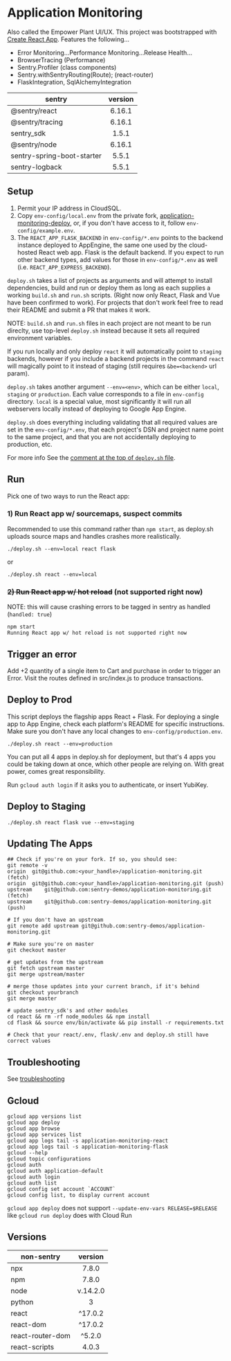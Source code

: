 # Application Monitoring
Also called the Empower Plant UI/UX. This project was bootstrapped with [Create React App](https://github.com/facebook/create-react-app). Features the following...
- Error Monitoring...Performance Monitoring...Release Health...
- BrowserTracing (Performance)  
- Sentry.Profiler (class components)  
- Sentry.withSentryRouting(Route); (react-router)  
- FlaskIntegration, SqlAlchemyIntegration

| sentry    | version
| ------------- |:-------------:|
| @sentry/react | 6.16.1 |
| @sentry/tracing | 6.16.1 |
| sentry_sdk | 1.5.1 |
| @sentry/node | 6.16.1 |
| sentry-spring-boot-starter | 5.5.1 |
| sentry-logback | 5.5.1 |

## Setup
1. Permit your IP address in CloudSQL.
2. Copy `env-config/local.env` from the private fork, [application-monitoring-deploy](https://github.com/sentry-demos/application-monitoring-deploy/tree/master/env-config), or, if you don't have access to it, follow `env-config/example.env`.
4. The `REACT_APP_FLASK_BACKEND` in `env-config/*.env` points to the backend instance deployed to AppEngine, the same one used by the cloud-hosted React web app. Flask is the default backend. If you expect to run other backend types, add values for those in `env-config/*.env` as well (i.e. `REACT_APP_EXPRESS_BACKEND`).

`deploy.sh` takes a list of projects as arguments and will attempt to install dependencies, build and run or deploy them as long as each supplies a working `build.sh` and `run.sh` scripts. (Right now only React, Flask and Vue have been confirmed to work). For projects that don't
work feel free to read their README and submit a PR that makes it work. 

NOTE: `build.sh` and `run.sh` files in each project are not meant to be run direclty, use top-level `deploy.sh` instead because it sets all required environment variables.

If you run locally and only deploy `react` it will automatically point to `staging` backends, however if you include a backend
projects in the command `react` will magically point to it instead of staging (still requires `&be=<backend>` url param).

`deploy.sh` takes another argument `--env=<env>`, which can be either `local`, `staging` or `production`. Each value corresponds to a file in `env-config` directory. `local` is a special value, most significantly it will run all webservers locally instead of deploying to Google App Engine.

`deploy.sh` does everything including validating that all required values are set in the `env-config/*.env`, that each project's
DSN and project name point to the same project, and that you are not accidentally deploying to production, etc.

For more info See the [comment at the top of `deploy.sh` file](https://github.com/sentry-demos/application-monitoring/blob/master/deploy.sh#L3-L47).

## Run

Pick one of two ways to run the React app:

### 1) Run React app w/ sourcemaps, suspect commits
Recommended to use this command rather than `npm start`, as deploy.sh uploads source maps and handles crashes more realistically.
```
./deploy.sh --env=local react flask
```
or
```
./deploy.sh react --env=local
```

### ~~2) Run React app w/ hot reload~~ (not supported right now)
NOTE: this will cause crashing errors to be tagged in sentry as handled (`handled: true`)
```
npm start
Running React app w/ hot reload is not supported right now
```

## Trigger an error

Add +2 quantity of a single item to Cart and purchase in order to trigger an Error. Visit the routes defined in src/index.js to produce transactions.

## Deploy to Prod
This script deploys the flagship apps React + Flask. For deploying a single app to App Engine, check each platform's README for specific instructions. Make sure you don't have any local changes to `env-config/production.env`.
```
./deploy.sh react --env=production
```
You can put all 4 apps in deploy.sh for deployment, but that's 4 apps you could be taking down at once, which other people are relying on. With great power, comes great responsibility.  

Run `gcloud auth login` if it asks you to authenticate, or insert YubiKey.  

## Deploy to Staging
```
./deploy.sh react flask vue --env=staging
```

## Updating The Apps
```
## Check if you're on your fork. If so, you should see:
git remote -v
origin	git@github.com:<your_handle>/application-monitoring.git (fetch)
origin	git@github.com:<your_handle>/application-monitoring.git (push)
upstream	git@github.com:sentry-demos/application-monitoring.git (fetch)
upstream	git@github.com:sentry-demos/application-monitoring.git (push)

# If you don't have an upstream
git remote add upstream git@github.com:sentry-demos/application-monitoring.git

# Make sure you're on master
git checkout master

# get updates from the upstream
git fetch upstream master
git merge upstream/master

# merge those updates into your current branch, if it's behind
git checkout yourbranch
git merge master

# update sentry_sdk's and other modules
cd react && rm -rf node_modules && npm install
cd flask && source env/bin/activate && pip install -r requirements.txt

# Check that your react/.env, flask/.env and deploy.sh still have correct values
```

## Troubleshooting
See [troubleshooting](./troubleshooting.md)

## Gcloud
```
gcloud app versions list
gcloud app deploy
gcloud app browse
gcloud app services list
gcloud app logs tail -s application-monitoring-react
gcloud app logs tail -s application-monitoring-flask
gcloud --help
gcloud topic configurations
gcloud auth
gcloud auth application-default
gcloud auth login
gcloud auth list
gcloud config set account `ACCOUNT`
gcloud config list, to display current account
```
`gcloud app deploy` does not support `--update-env-vars RELEASE=$RELEASE` like `gcloud run deploy` does with Cloud Run

## Versions

| non-sentry    | version
| ------------- |:-------------:|
| npx | 7.8.0 |
| npm | 7.8.0 |
| node | v.14.2.0 |
| python | 3 |
| react | ^17.0.2 |
| react-dom | ^17.0.2 |
| react-router-dom | ^5.2.0 |
| react-scripts | 4.0.3 |


